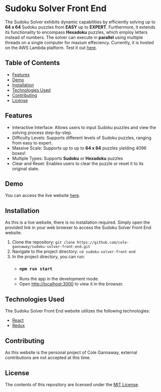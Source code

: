 # Sudoku Solver Front End

The Sudoku Solver exhibits dynamic capabilities by efficiently solving up to **64 x 64** Sudoku puzzles from **EASY** up to **EXPERT**. Furthermore, it extends its functionality to encompass **Hexadoku** puzzles, which employ letters instead of numbers. The solver can execute in **parallel** using multiple threads on a single computer for maxium effeciency. Currently, it is hosted on the AWS Lambda platform. Test it out [here](https://www.colegannaway.com/sudoku-solver-front-end/).


## Table of Contents

- [Features](#features)
- [Demo](#demo)
- [Installation](#installation)
- [Technologies Used](#technologies-used)
- [Contributing](#contributing)
- [License](#license)

## Features

- Interactive Interface: Allows users to input Sudoku puzzles and view the solving process step-by-step.
- Difficulty Levels: Supports different levels of Sudoku puzzles, ranging from easy to expert.
- Massive Scale: Supports up to up to **64 x 64** puzzles yielding 4096 boxes!
- Multiple Types: Supports **Sudoku** or **Hexadoku** puzzles
- Clear and Reset: Enables users to clear the puzzle or reset it to its original state.

## Demo

You can access the live website [here](https://www.colegannaway.com/sudoku-solver-front-end/).

## Installation

As this is a live website, there is no installation required. Simply open the provided link in your web browser to access the Sudoku Solver Front End website.

1. Clone the repository: `git clone https://github.com/cole-gannaway/sudoku-solver-front-end.git`
2. Navigate to the project directory: `cd sudoku-solver-front-end`
3. In the project directory, you can run:
    - ### `npm run start`
    - Runs the app in the development mode.<br />
    - Open [http://localhost:3000](http://localhost:3000) to view it in the browser.


## Technologies Used

The Sudoku Solver Front End website utilizes the following technologies:

- [React](https://react.dev/)
- [Redux](https://redux.js.org/)

## Contributing

As this website is the personal project of Cole Gannaway, external contributions are not accepted at this time.

## License

The contents of this repository are licensed under the [MIT License](LICENSE).
